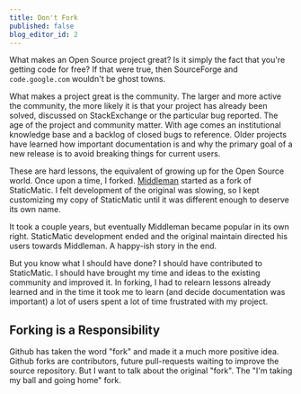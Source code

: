 ```yaml
---
title: Don't Fork
published: false
blog_editor_id: 2
---
```


What makes an Open Source project great? Is it simply the fact that you're getting code for free? If that were true, then SourceForge and `code.google.com` wouldn't be ghost towns.

What makes a project great is the community. The larger and more active the community, the more likely it is that your project has already been solved, discussed on StackExchange or the particular bug reported. The age of the project and community matter. With age comes an institutional knowledge base and a backlog of closed bugs to reference. Older projects have learned how important documentation is and why the primary goal of a new release is to avoid breaking things for current users.

These are hard lessons, the equivalent of growing up for the Open Source world. Once upon a time, I forked. [Middleman](http://middlemanapp.com) started as a fork of StaticMatic. I felt development of the original was slowing, so I kept customizing my copy of StaticMatic until it was different enough to deserve its own name.

It took a couple years, but eventually Middleman became popular in its own right. StaticMatic development ended and the original maintain directed his users towards Middleman. A happy-ish story in the end.

But you know what I should have done? I should have contributed to StaticMatic. I should have brought my time and ideas to the existing community and improved it. In forking, I had to relearn lessons already learned and in the time it took me to learn (and decide documentation was important) a lot of users spent a lot of time frustrated with my project.

## Forking is a Responsibility









Github has taken the word "fork" and made it a much more positive idea. Github forks are contributors, future pull-requests waiting to improve the source repository. But I want to talk about the original "fork". The "I'm taking my ball and going home" fork.

